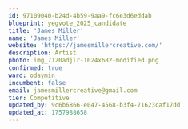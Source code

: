 ```yaml
---
id: 97109040-b24d-4b59-9aa9-fc6e3d6eddab
blueprint: yegvote_2025_candidate
title: 'James Miller'
name: 'James Miller'
website: 'https://jamesmillercreative.com/'
description: Artist
photo: img_7120adjlr-1024x682-modified.png
confirmed: true
ward: odaymin
incumbent: false
email: jamesmillercreative@gmail.com
tier: Competitive
updated_by: 9c6b6866-e047-4568-b3f4-71623caf17dd
updated_at: 1757988658
---
```

